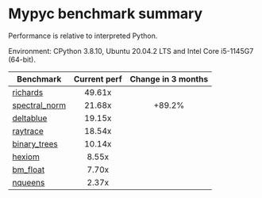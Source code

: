 # Mypyc benchmark summary

Performance is relative to interpreted Python.

Environment: CPython 3.8.10, Ubuntu 20.04.2 LTS and Intel Core i5-1145G7 (64-bit).

| Benchmark | Current perf | Change in 3 months |
| --- | :---: | :---: |
| [richards](benchmarks/richards.md) | 49.61x |  |
| [spectral_norm](benchmarks/spectral_norm.md) | 21.68x | +89.2% |
| [deltablue](benchmarks/deltablue.md) | 19.15x |  |
| [raytrace](benchmarks/raytrace.md) | 18.54x |  |
| [binary_trees](benchmarks/binary_trees.md) | 10.14x |  |
| [hexiom](benchmarks/hexiom.md) | 8.55x |  |
| [bm_float](benchmarks/bm_float.md) | 7.70x |  |
| [nqueens](benchmarks/nqueens.md) | 2.37x |  |
